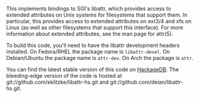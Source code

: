 This implements bindings to SGI's libattr, which provides access to extended
attributes on Unix systems for filesystems that support them. In particular,
this provides access to extended attributes on ext3/4 and xfs on Linux (as well
as other filesystems that support this interface). For more information about
extended attributes, see the man page for attr(5).

To build this code, you'll need to have the libattr development headers
installed. On Fedora/RHEL the package name is `libattr-devel`. On Debian/Ubuntu
the package name is `attr-dev`. On Arch the package is `attr`.

You can find the latest stable version of this code on
[HackageDB](http://hackage.haskell.org/packages/hackage.html). The bleeding-edge
version of the code is hosted at git://github.com/eklitzke/libattr-hs.git
and git://github.com/deian/libattr-hs.git.
